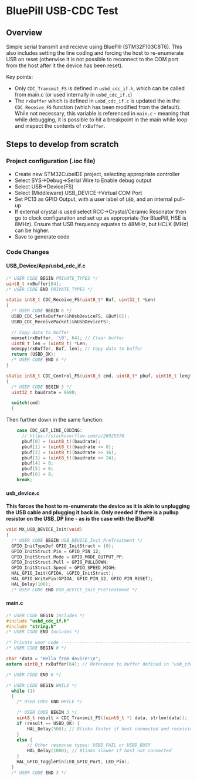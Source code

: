 # BluePill USB-CDC Test

## Overview

Simple serial transmit and recieve using BluePill (STM32F103C8T6). This also includes setting the line coding and forcing the host to re-enumerate USB on reset (otherwise it is not possible to reconnect to the COM port from the host after it the device has been reset).

Key points:
- Only `CDC_Transmit_FS` is defined in `usbd_cdc_if.h`, which can be called from main.c (or used internally in `usbd_cdc_if.c`)
- The `rxBuffer` which is defined in `usbd_cdc_if.c` is updated the in the `CDC_Receive_FS` function (which has been modified from the default). While not necessary, this variable is referenced in `main.c` - meaning that while debugging, it is possible to hit a breakpoint in the main while loop and inspect the contents of `rxBuffer`.

## Steps to develop from scratch

### Project configuration (.ioc file)

- Create new STM32CubeIDE project, selecting appropriate controller
- Select SYS->Debug->Serial Wire to Enable debug output
- Select USB->Device(FS)
- Select (Middleware) USB_DEVICE->Virtual COM Port
- Set PC13 as GPIO Output, with a user label of `LED`, and an internal pull-up
- If external crystal is used select RCC->Crystal/Ceramic Resonator then go to clock configuration and set up as appropriate (for BluePill, HSE is 8MHz). Ensure that USB frequency equates to 48MHz, but HCLK (MHz) can be higher.
- Save to generate code

### Code Changes

#### USB_Device/App/usbd_cdc_if.c

```C
/* USER CODE BEGIN PRIVATE_TYPES */
uint8_t rxBuffer[64];
/* USER CODE END PRIVATE_TYPES */
```

```C
static int8_t CDC_Receive_FS(uint8_t* Buf, uint32_t *Len)
{
  /* USER CODE BEGIN 6 */
  USBD_CDC_SetRxBuffer(&hUsbDeviceFS, &Buf[0]);
  USBD_CDC_ReceivePacket(&hUsbDeviceFS);

  // Copy data to buffer
  memset(rxBuffer, '\0', 64); // Clear buffer
  uint8_t len = (uint8_t) *Len;
  memcpy(rxBuffer, Buf, len); // Copy data to buffer
  return (USBD_OK);
  /* USER CODE END 6 */
}
```

```C
static int8_t CDC_Control_FS(uint8_t cmd, uint8_t* pbuf, uint16_t length)
{
  /* USER CODE BEGIN 5 */
  uint32_t baudrate = 9600;

  switch(cmd)
  {
```

Then further down in the same function:

```C
    case CDC_GET_LINE_CODING:
	  // https://stackoverflow.com/a/26925578
	  pbuf[0] = (uint8_t)(baudrate);
	  pbuf[1] = (uint8_t)(baudrate >> 8);
	  pbuf[2] = (uint8_t)(baudrate >> 16);
	  pbuf[3] = (uint8_t)(baudrate >> 24);
	  pbuf[4] = 0;
	  pbuf[5] = 0;
	  pbuf[6] = 8;
    break;
```

#### usb_device.c

**This forces the host to re-enumerate the device as it is akin to unplugging the USB cable and plugging it back in. Only needed if there is a pullup resistor on the USB_DP line - as is the case with the BluePill** 

```C
void MX_USB_DEVICE_Init(void)
{
  /* USER CODE BEGIN USB_DEVICE_Init_PreTreatment */
  GPIO_InitTypeDef GPIO_InitStruct = {0};
  GPIO_InitStruct.Pin = GPIO_PIN_12;
  GPIO_InitStruct.Mode = GPIO_MODE_OUTPUT_PP;
  GPIO_InitStruct.Pull = GPIO_PULLDOWN;
  GPIO_InitStruct.Speed = GPIO_SPEED_HIGH;
  HAL_GPIO_Init(GPIOA, &GPIO_InitStruct);
  HAL_GPIO_WritePin(GPIOA, GPIO_PIN_12, GPIO_PIN_RESET);
  HAL_Delay(100);
  /* USER CODE END USB_DEVICE_Init_PreTreatment */
```

#### main.c

```C
/* USER CODE BEGIN Includes */
#include "usbd_cdc_if.h"
#include "string.h"
/* USER CODE END Includes */
```

```C
/* Private user code ---------------------------------------------------------*/
/* USER CODE BEGIN 0 */

char *data = "Hello from device!\n";
extern uint8_t rxBuffer[64]; // Reference to buffer defined in "usb_cdc_if.h"

/* USER CODE END 0 */
```

```C
/* USER CODE BEGIN WHILE */
  while (1)
  {
    /* USER CODE END WHILE */

    /* USER CODE BEGIN 3 */
	uint8_t result = CDC_Transmit_FS((uint8_t *) data, strlen(data));
	if (result == USBD_OK) {
	    HAL_Delay(500); // Blinks faster if host connected and receiving data
	}
	else {
	    // Other response types: USBD_FAIL or USBD_BUSY
		HAL_Delay(1000); // Blinks slower if host not connected
	}
	HAL_GPIO_TogglePin(LED_GPIO_Port, LED_Pin);
  }
  /* USER CODE END 3 */
```